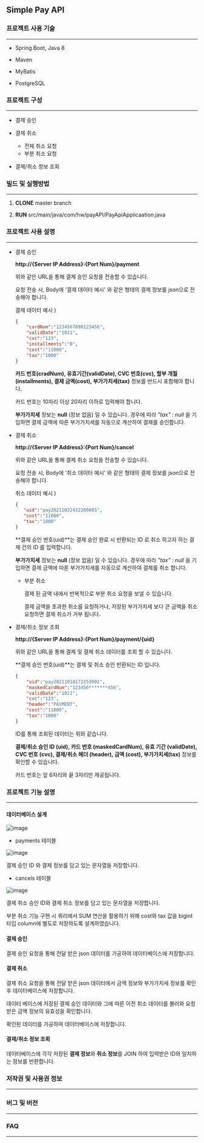 ## Simple Pay API

### 프로젝트 사용 기술

***

+ Spring Boot, Java 8

+ Maven

+ MyBatis

+ PostgreSQL

  

### 프로젝트 구성

***

+ 결제 승인

+ 결제 취소

  + 전체 취소 요청
  + 부분 취소 요청

+ 결제/취소 정보 조회

  

### 빌드 및 실행방법

***

1. **CLONE** master branch 

2. **RUN** src/main/java/com/hw/payAPI/PayApiApplicaation.java 



### 프로젝트 사용 설명

***

+ 결제 승인

  **http://{Server IP Address}:{Port Num}/payment**	

  위와 같은 URL을 통해 결제 승인 요청을 전송할 수 있습니다.

  요청 전송 시, Body에 '결제 데이터 예시' 와 같은 형태의 결제 정보를 json으로 전송해야 합니다.

  

  결제 데이터 예시 )

  ```json
  {
      "cardNum":"1234567890123456",
      "validDate":"1021",
      "cvc":"123",
      "installments":"0",
      "cost":"11000",
      "tax":"1000"
  }
  ```

  

  **카드 번호(cradNum), 유효기간(validDate), CVC 번호(cvc), 할부 개월(installments), 결제 금액(cost), 부가가치세(tax)**  정보를 반드시 포함해야 합니다. 

  카드 번호는 10자리 이상 20자리 이하로 입력해야 합니다.

  **부가가치세** 정보는 **null** (정보 없음) 일 수 있습니다. 경우에 따라 *"tax" : null* 을 기입하면 결제 금액에 따른 부가가치세를 자동으로 계산하여 결제를 승인합니다. 

  

+ 결제 취소

  **http://{Server IP Address}:{Port Num}/cancel**	

  위와 같은 URL을 통해 결제 취소 요청을 전송할 수 있습니다.

  요청 전송 시, Body에 '취소 데이터 예시' 와 같은 형태의 결제 정보를 json으로 전송해야 합니다.

  

  취소 데이터 예시 )

  ```json
  {
     "uid":"pay20211022432266085",
     "cost":"11000",
     "tax":"1000"
  }
  ```

  

  **결제 승인 번호(uid)**는 결제 승인 완료 시 반환되는 ID 로 취소 하고자 하는 결제 건의 ID 를 입력합니다.

  **부가가치세** 정보는 **null** (정보 없음) 일 수 있습니다. 경우에 따라 *"tax" : null* 을 기입하면 결제 금액에 따른 부가가치세를 자동으로 계산하여 결제를 취소 합니다.

  

  * 부분 취소

    결제 된 금액 내에서 반복적으로 부분 취소 요청을 보낼 수 있습니다.

    결제 금액을 초과한 취소를 요청하거나, 저장된 부가가치세 보다 큰 금액을 취소 요청하면 결제 취소가 거부 됩니다.

    

+ 결제/취소 정보 조회

  **http://{Server IP Address}:{Port Num}/payment/{uid}**	

  위와 같은 URL을 통해 결제 및 결제 취소 데이터를 조회 할 수 있습니다.

  

  **결제 승인 번호(uid)**는 결제 및 취소 승인 반환되는 ID 입니다.

  

  ```json
  {
      "uid":"pay20211018172253001",
      "maskedCardNum":"123456*******456",
      "validDate":"1021",
      "cvc":"123",
      "header":"PAYMENT",
      "cost":"11000",
      "tax":"1000"
  }
  ```

  

  ID를 통해 조회된 데이터는 위와 같습니다.
  
  
  
  **결제/취소 승인 ID (uid), 카드 번호 (maskedCardNum), 유효 기간 (validDate), CVC 번호 (cvc), 결제/취소 헤더 (header), 금액 (cost), 부가가치세(tax)** 정보를 확인할 수 있습니다. 
  
  카드 번호는 앞 6자리와 끝 3자리만 제공됩니다.



### 프로젝트 기능 설명

***

#### 데이터베이스 설계

![image](https://user-images.githubusercontent.com/37170306/138400445-a8da6263-a388-49f4-a169-8f64e398d77b.png)

+ payments 테이블


![image](https://user-images.githubusercontent.com/37170306/138400273-35c48f27-ccf5-4fe9-b174-19b8cbebd650.png)



결제 승인 ID 와 결제 정보를 담고 있는 문자열을 저장합니다.



+ cancels 테이블

  

![image](https://user-images.githubusercontent.com/37170306/138400327-3fa697c9-47b0-47ef-8b3e-d0ade5649779.png)

  

결제 취소 승인 ID와 결제 취소 정보를 담고 있는 문자열을 저장합니다.

부분 취소 기능 구현 시 쿼리에서 SUM 연산을 활용하기 위해 cost와 tax  값을 bigint 타입 column에 별도로 저장하도록 설계하였습니다. 



#### 결제 승인

결제 승인 요청을 통해 전달 받은 json 데이터를 가공하여 데이터베이스에 저장합니다.



#### 결제 취소

결제 취소 요청을 통해 전달 받은 json 데이터에서 금액 정보와 부가가치세 정보를 확인후 데이터베이스에 저장합니다.

데이터 베이스에 저장된 결제 승인 데이터와 그에 따른 이전 취소 데이터를 불러와 요청 받은 금액 정보의 유효성을 확인합니다.

확인된 데이터를 가공하여 데이터베이스에 저장합니다.



#### 결제/취소 정보 조회

데이터베이스에 각각 저장된 **결제 정보**와 **취소 정보**를 JOIN 하여 입력받은 ID와 일치하는 정보를 반환합니다. 



### 저작권 및 사용권 정보

***



### 버그 및 버전

***



### FAQ

***
